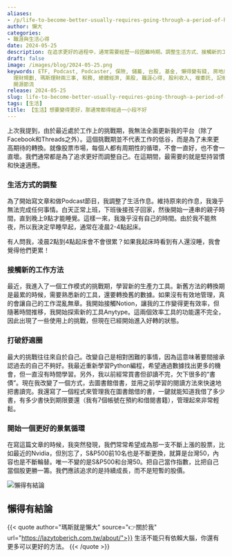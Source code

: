 ```yaml
---
aliases:
- /p/life-to-become-better-usually-requires-going-through-a-period-of-hardship/
author: 懶大
categories:
- 職涯與生活心得
date: 2024-05-25
description: 在追求更好的過程中，通常需要經歷一段困難時期。調整生活方式、接觸新的工作方法、打破舒適圈以及追求持續成長都是重要的步驟。這篇文章提到了作者在工作上的挑戰期、調整生活作息、學習新的生產力工具、改變自己的習慣、以及追求持續成長的重要性。
draft: false
image: /images/blog/2024-05-25.png
keywords: ETF, Podcast, Podcaster, 保險, 儲蓄, 台股, 基金, 懶得變有錢, 房地產, 投資, 投資理財, 支出, 收入, 理財,
  理財規劃, 瑪斯理財兩三事, 稅務, 總體經濟, 美股, 職涯心得, 股利收入, 複委託, 記帳, 讀書心得, 財務規劃, 財商, 貸款, 資產配置, 退休規劃,
  開源節流
release: 2024-05-25
slug: life-to-become-better-usually-requires-going-through-a-period-of-hardship
tags: [生活]
title: 【生活】想要變得更好，那通常都得經過一小段不好
---
```

上次我提到，由於最近處於工作上的挑戰期，我無法全面更新我的平台（除了Facebook和Threads之外）。這個挑戰期並不代表工作的低谷，而是為了未來更高期待的轉換。就像股票市場，每個人都有周期性的循環，不會一直好，也不會一直壞。我們通常都是為了追求更好而調整自己。在這期間，最需要的就是堅持習慣和快速適應。

### 生活方式的調整

為了開始寫文章和做Podcast節目，我調整了生活作息。維持原來的作息，我幾乎無法完成任何事情。白天正常上班，下班後接孩子回家，然後開始一連串的親子時間，直到晚上9點才能睡覺。這樣一來，我幾乎沒有自己的時間。由於我不能熬夜，所以我決定早睡早起，通常在凌晨2-4點起床。

有人問我，凌晨2點到4點起床會不會很累？如果我起床時看到有人還沒睡，我會覺得他們更累！

### 接觸新的工作方法

最近，我進入了一個工作模式的挑戰期，學習新的生產力工具。新舊方法的轉換期是最累的時候，需要熟悉新的工具，還要轉換舊的數據。如果沒有有效地管理，真的會讓自己的工作混亂無章。我開始接觸Notion，讓我的工作變得更有效率，但隨著時間推移，我開始探索新的工具Anytype。這兩個效率工具的功能還不完全，因此出現了一些使用上的挑戰，但現在已經開始進入好轉的狀態。

### 打破舒適圈

最大的挑戰往往來自於自己。改變自己是相對困難的事情，因為這意味著要間接承認過去的自己不夠好。我最近重新學習Python編程，希望通過數據找出更多的機會，但一直沒有時間學習。另外，我以前經常買書但卻讀不完，欠下很多的“書債”。現在我改變了一個方式，去圖書館借書，並用之前學習的閱讀方法來快速地把書讀完。我還寫了一個程式來管理我在圖書館借的書，一鍵就能知道我借了多少書，有多少書快到期限要還（我有7個帳號在預約和借閱書籍），管理起來非常輕鬆。

### 開始一個更好的景氣循環

在寫這篇文章的時候，我突然發現，我們常常希望成為那一支不斷上漲的股票，比如最近的Nvidia，但別忘了，S&P500前10名也是不斷更換，就算是台灣50，內容也是不斷輪替。唯一不變的是S&P500和台灣50。把自己當作指數，比把自己當個股更勝一籌。我們應該追求的是持續成長，而不是短暫的股價。

![懶得有結論](/images/blog/lazytobeconclude.svg)
## 懶得有結論

{{< quote author="瑪斯就是懶大" source="👉關於我" url="https://lazytoberich.com.tw/about/">}}
生活不能只有依賴大腦，你還有更多可以更好的方法。
{{< /quote >}}
